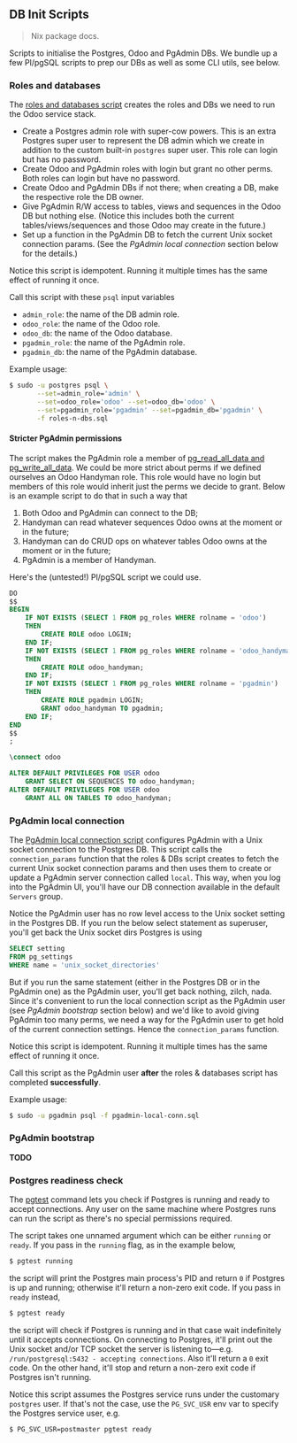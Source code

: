 DB Init Scripts
---------------
> Nix package docs.

Scripts to initialise the Postgres, Odoo and PgAdmin DBs. We bundle
up a few Pl/pgSQL scripts to prep our DBs as well as some CLI utils,
see below.


### Roles and databases

The [roles and databases script][roles-n-dbs] creates the roles and
DBs we need to run the Odoo service stack.

- Create a Postgres admin role with super-cow powers. This is
  an extra Postgres super user to represent the DB admin which
  we create in addition to the custom built-in `postgres` super
  user. This role can login but has no password.
- Create Odoo and PgAdmin roles with login but grant no other
  perms. Both roles can login but have no password.
- Create Odoo and PgAdmin DBs if not there; when creating a DB,
  make the respective role the DB owner.
- Give PgAdmin R/W access to tables, views and sequences in the
  Odoo DB but nothing else. (Notice this includes both the current
  tables/views/sequences and those Odoo may create in the future.)
- Set up a function in the PgAdmin DB to fetch the current Unix
  socket connection params. (See the *PgAdmin local connection*
  section below for the details.)

Notice this script is idempotent. Running it multiple times has the
same effect of running it once.

Call this script with these `psql` input variables
- `admin_role`: the name of the DB admin role.
- `odoo_role`: the name of the Odoo role.
- `odoo_db`: the name of the Odoo database.
- `pgadmin_role`: the name of the PgAdmin role.
- `pgadmin_db`: the name of the PgAdmin database.

Example usage:

```bash
$ sudo -u postgres psql \
       --set=admin_role='admin' \
       --set=odoo_role='odoo' --set=odoo_db='odoo' \
       --set=pgadmin_role='pgadmin' --set=pgadmin_db='pgadmin' \
       -f roles-n-dbs.sql
```

#### Stricter PgAdmin permissions
The script makes the PgAdmin role a member of [pg_read_all_data and
pg_write_all_data][pg-roles]. We could be more strict about perms if
we defined ourselves an Odoo Handyman role. This role would have no
login but members of this role would inherit just the perms we decide
to grant. Below is an example script to do that in such a way that

1. Both Odoo and PgAdmin can connect to the DB;
2. Handyman can read whatever sequences Odoo owns at the moment
   or in the future;
3. Handyman can do CRUD ops on whatever tables Odoo owns at the
   moment or in the future;
4. PgAdmin is a member of Handyman.

Here's the (untested!) Pl/pgSQL script we could use.

```sql
DO
$$
BEGIN
    IF NOT EXISTS (SELECT 1 FROM pg_roles WHERE rolname = 'odoo')
    THEN
        CREATE ROLE odoo LOGIN;
    END IF;
    IF NOT EXISTS (SELECT 1 FROM pg_roles WHERE rolname = 'odoo_handyman')
    THEN
        CREATE ROLE odoo_handyman;
    END IF;
    IF NOT EXISTS (SELECT 1 FROM pg_roles WHERE rolname = 'pgadmin')
    THEN
        CREATE ROLE pgadmin LOGIN;
        GRANT odoo_handyman TO pgadmin;
    END IF;
END
$$
;

\connect odoo

ALTER DEFAULT PRIVILEGES FOR USER odoo
    GRANT SELECT ON SEQUENCES TO odoo_handyman;
ALTER DEFAULT PRIVILEGES FOR USER odoo
    GRANT ALL ON TABLES TO odoo_handyman;
```


### PgAdmin local connection

The [PgAdmin local connection script][local-conn] configures PgAdmin
with a Unix socket connection to the Postgres DB. This script calls
the `connection_params` function that the roles & DBs script creates
to fetch the current Unix socket connection params and then uses them
to create or update a PgAdmin server connection called `local`. This
way, when you log into the PgAdmin UI, you'll have our DB connection
available in the default `Servers` group.

Notice the PgAdmin user has no row level access to the Unix socket
setting in the Postgres DB. If you run the below select statement
as superuser, you'll get back the Unix socket dirs Postgres is using

```sql
SELECT setting
FROM pg_settings
WHERE name = 'unix_socket_directories'
```

But if you run the same statement (either in the Postgres DB or in
the PgAdmin one) as the PgAdmin user, you'll get back nothing, zilch,
nada. Since it's convenient to run the local connection script as
the PgAdmin user (see *PgAdmin bootstrap* section below) and we'd
like to avoid giving PgAdmin too many perms, we need a way for the
PgAdmin user to get hold of the current connection settings. Hence
the `connection_params` function.

Notice this script is idempotent. Running it multiple times has the
same effect of running it once.

Call this script as the PgAdmin user **after** the roles & databases
script has completed **successfully**.

Example usage:

```bash
$ sudo -u pgadmin psql -f pgadmin-local-conn.sql
```


### PgAdmin bootstrap

**TODO**


### Postgres readiness check

The [pgtest][pgtest] command lets you check if Postgres is running
and ready to accept connections. Any user on the same machine where
Postgres runs can run the script as there's no special permissions
required.

The script takes one unnamed argument which can be either `running`
or `ready`. If you pass in the `running` flag, as in the example
below,

```bash
$ pgtest running
```

the script will print the Postgres main process's PID and return `0`
if Postgres is up and running; otherwise it'll return a non-zero exit
code. If you pass in `ready` instead,

```bash
$ pgtest ready
```

the script will check if Postgres is running and in that case wait
indefinitely until it accepts connections. On connecting to Postgres,
it'll print out the Unix socket and/or TCP socket the server is listening
to—e.g. `/run/postgresql:5432 - accepting connections`. Also it'll
return a `0` exit code. On the other hand, it'll stop and return a
non-zero exit code if Postgres isn't running.

Notice this script assumes the Postgres service runs under the customary
`postgres` user. If that's not the case, use the `PG_SVC_USR` env var
to specify the Postgres service user, e.g.

```bash
$ PG_SVC_USR=postmaster pgtest ready
```




[local-conn]: ./sql/pgadmin-local-conn.sql
[pg-roles]: https://www.postgresql.org/docs/15/predefined-roles.html
[pgtest]: ./sh/pgtest.sh
[roles-n-dbs]: ./sql/roles-n-dbs.sql

